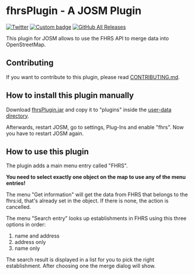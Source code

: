 # fhrsPlugin - A JOSM Plugin
[![Twitter](https://img.shields.io/badge/Twitter-@kmpoppe-1DA1F2.svg?style=for-the-badge&logo=twitter)](https://twitter.com/kmpoppe)
[![Custom badge](https://img.shields.io/static/v1?label=TELEGRAM&message=%40kmpoppe&color=0088ff&logo=telegram&style=for-the-badge)](https://t.me/kmpoppe)
[![GitHub All Releases](https://img.shields.io/github/downloads/kmpoppe/fhrsPlugin/total?style=for-the-badge)](https://github.com/kmpoppe/fhrsPlugin/releases/latest)

This plugin for JOSM allows to use the FHRS API to merge data into OpenStreetMap.

## Contributing

If you want to contribute to this plugin, please read [CONTRIBUTING.md](/CONTRIBUTING.md).

## How to install this plugin manually

Download [fhrsPlugin.jar](https://github.com/kmpoppe/fhrsPlugin/releases/latest/download/fhrsPlugin.jar) and copy it to "plugins" inside the [user-data directory](https://josm.openstreetmap.de/wiki/Help/Preferences#JOSMpreferencedatacachedirectories).

Afterwards, restart JOSM,  go to settings, Plug-Ins and enable "fhrs". Now you have to restart JOSM again.

## How to use this plugin

The plugin adds a main menu entry called "FHRS".

**You need to select exactly one object on the map to use any of the menu entries!**

The menu "Get information" will get the data from FHRS that belongs to the fhrs:id, that's already set in the object. If there is none, the action is cancelled.

The menu "Search entry" looks up establishments in FHRS using this three options in order:

1. name and address
2. address only
3. name only

The search result is displayed in a list for you to pick the right establishment. After choosing one the merge dialog will show.
